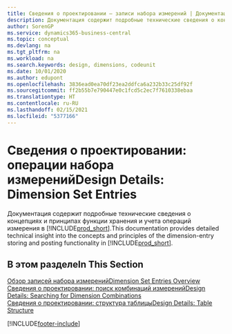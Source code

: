 ```yaml
---
title: Сведения о проектировании — записи набора измерений | Документация Майкрософт
description: Документация содержит подробные технические сведения о концепциях и принципах, используемых для перегруппировки функции хранения и учета операций измерения.
author: SorenGP
ms.service: dynamics365-business-central
ms.topic: conceptual
ms.devlang: na
ms.tgt_pltfrm: na
ms.workload: na
ms.search.keywords: design, dimensions, codeunit
ms.date: 10/01/2020
ms.author: edupont
ms.openlocfilehash: 3836ead0ea70df23ea2ddfca6a232b33c25df92f
ms.sourcegitcommit: ff2b55b7e790447e0c1fcd5c2ec7f7610338ebaa
ms.translationtype: HT
ms.contentlocale: ru-RU
ms.lasthandoff: 02/15/2021
ms.locfileid: "5377166"
---
```

# <a name="design-details-dimension-set-entries"></a><span data-ttu-id="1f767-103">Сведения о проектировании: операции набора измерений</span><span class="sxs-lookup"><span data-stu-id="1f767-103">Design Details: Dimension Set Entries</span></span>
<span data-ttu-id="1f767-104">Документация содержит подробные технические сведения о концепциях и принципах функции хранения и учета операций измерения в [!INCLUDE[prod_short](includes/prod_short.md)].</span><span class="sxs-lookup"><span data-stu-id="1f767-104">This documentation provides detailed technical insight into the concepts and principles of the dimension-entry storing and posting functionality in [!INCLUDE[prod_short](includes/prod_short.md)].</span></span>

## <a name="in-this-section"></a><span data-ttu-id="1f767-105">В этом разделе</span><span class="sxs-lookup"><span data-stu-id="1f767-105">In This Section</span></span>  
[<span data-ttu-id="1f767-106">Обзор записей набора измерений</span><span class="sxs-lookup"><span data-stu-id="1f767-106">Dimension Set Entries Overview</span></span>](design-details-dimension-set-entries-overview.md)  
[<span data-ttu-id="1f767-107">Сведения о проектировании: поиск комбинаций измерений</span><span class="sxs-lookup"><span data-stu-id="1f767-107">Design Details: Searching for Dimension Combinations</span></span>](design-details-searching-for-dimension-combinations.md)  
[<span data-ttu-id="1f767-108">Сведения о проектировании: структура таблицы</span><span class="sxs-lookup"><span data-stu-id="1f767-108">Design Details: Table Structure</span></span>](design-details-table-structure.md)  


[!INCLUDE[footer-include](includes/footer-banner.md)]